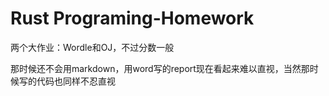 # Rust Programing-Homework
两个大作业：Wordle和OJ，不过分数一般

那时候还不会用markdown，用word写的report现在看起来难以直视，当然那时候写的代码也同样不忍直视